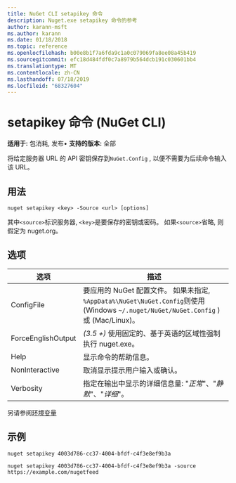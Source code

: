 ```yaml
---
title: NuGet CLI setapikey 命令
description: Nuget.exe setapikey 命令的参考
author: karann-msft
ms.author: karann
ms.date: 01/18/2018
ms.topic: reference
ms.openlocfilehash: b00e8b1f7a6fda9c1a0c079069fa8ee08a45b419
ms.sourcegitcommit: efc18d484fdf0c7a8979b564dcb191c030601bb4
ms.translationtype: MT
ms.contentlocale: zh-CN
ms.lasthandoff: 07/18/2019
ms.locfileid: "68327604"
---
```

# <a name="setapikey-command-nuget-cli"></a>setapikey 命令 (NuGet CLI)

**适用于:** 包消耗, 发布&bullet; **支持的版本:** 全部

将给定服务器 URL 的 API 密钥保存到`NuGet.Config` , 以便不需要为后续命令输入该 URL。

## <a name="usage"></a>用法

```cli
nuget setapikey <key> -Source <url> [options]
```

其中`<source>`标识服务器, `<key>`是要保存的密钥或密码。 如果`<source>`省略, 则假定为 nuget.org。

## <a name="options"></a>选项

| 选项 | 描述 |
| --- | --- |
| ConfigFile | 要应用的 NuGet 配置文件。 如果未指定, `%AppData%\NuGet\NuGet.Config`则使用 (Windows `~/.nuget/NuGet/NuGet.Config` ) 或 (Mac/Linux)。|
| ForceEnglishOutput | *(3.5 +)* 使用固定的、基于英语的区域性强制执行 nuget.exe。 |
| Help | 显示命令的帮助信息。 |
| NonInteractive | 取消显示提示用户输入或确认。 |
| Verbosity | 指定在输出中显示的详细信息量: "*正常*"、"*静默*"、"*详细*"。 |

另请参阅[环境变量](cli-ref-environment-variables.md)

## <a name="examples"></a>示例

```cli
nuget setapikey 4003d786-cc37-4004-bfdf-c4f3e8ef9b3a

nuget setapikey 4003d786-cc37-4004-bfdf-c4f3e8ef9b3a -source https://example.com/nugetfeed
```
